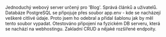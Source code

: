 Jednoduchý webový server určený pro 'Blog'.
Správá článků a uživatelů.
Databáze PostgreSQL se připojuje přes soubor app.env - kde se nacházejí veškeré citlivé údaje.
Proto jsem ho odebral a přidal šablonu jak by měl tento soubor vypadat.
Otestováno připojení na fyzickém DB serveru, která se nachází na webhostingu.
Zakladní CRUD a nějaké rozšířené endpoity.
